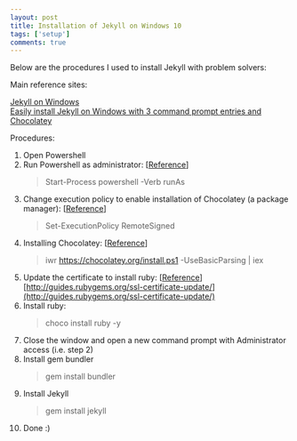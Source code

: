 ```yaml
---
layout: post
title: Installation of Jekyll on Windows 10
tags: ['setup']
comments: true
---
```


Below are the procedures I used to install Jekyll with problem solvers:

Main reference sites:

[Jekyll on Windows](https://jekyllrb.com/docs/windows/)  
[Easily install Jekyll on Windows with 3 command prompt entries and Chocolatey](https://davidburela.wordpress.com/2015/11/28/easily-install-jekyll-on-windows-with-3-command-prompt-entries-and-chocolatey/)  
<!--more-->
Procedures:
1. Open Powershell  
2. Run Powershell as administrator: [[Reference](http://stackoverflow.com/questions/7690994/powershell-running-a-command-as-administrator)]  
   > Start-Process powershell -Verb runAs  
3. Change execution policy to enable installation of Chocolatey (a package manager): [[Reference](http://stackoverflow.com/questions/4037939/powershell-says-execution-of-scripts-is-disabled-on-this-system)]  
   > Set-ExecutionPolicy RemoteSigned  
4. Installing Chocolatey: [[Reference](https://chocolatey.org/install)]  
   > iwr https://chocolatey.org/install.ps1 -UseBasicParsing \| iex  
5. Update the certificate to install ruby: [[Reference](http://guides.rubygems.org/ssl-certificate-update/)]  
   [http://guides.rubygems.org/ssl-certificate-update/](http://guides.rubygems.org/ssl-certificate-update/)
6. Install ruby:  
   > choco install ruby -y  
7. Close the window and open a new command prompt with Administrator access (i.e. step 2)  
8. Install gem bundler  
   > gem install bundler  
9. Install Jekyll  
   > gem install jekyll  
10. Done :)  
